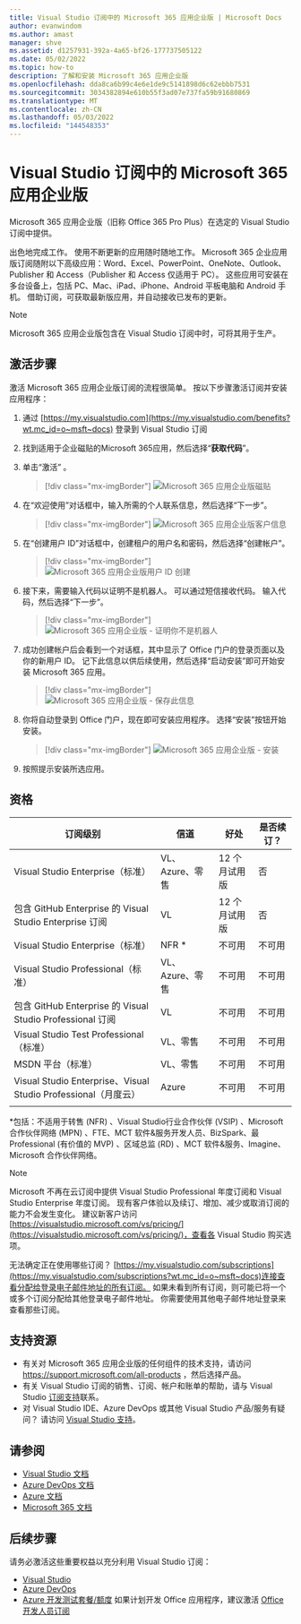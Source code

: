 ```yaml
---
title: Visual Studio 订阅中的 Microsoft 365 应用企业版 | Microsoft Docs
author: evanwindom
ms.author: amast
manager: shve
ms.assetid: d1257931-392a-4a65-bf26-177737505122
ms.date: 05/02/2022
ms.topic: how-to
description: 了解和安装 Microsoft 365 应用企业版
ms.openlocfilehash: dda8ca6b99c4e6e1de9c5141898d6c62ebbb7531
ms.sourcegitcommit: 3034382894e610b55f3ad07e737fa59b91680869
ms.translationtype: MT
ms.contentlocale: zh-CN
ms.lasthandoff: 05/03/2022
ms.locfileid: "144548353"
---
```

# <a name="microsoft-365-apps-for-enterprise-in-visual-studio-subscriptions"></a>Visual Studio 订阅中的 Microsoft 365 应用企业版
Microsoft 365 应用企业版（旧称 Office 365 Pro Plus）在选定的 Visual Studio 订阅中提供。 

出色地完成工作。 使用不断更新的应用随时随地工作。 Microsoft 365 企业应用版订阅随附以下高级应用：Word、Excel、PowerPoint、OneNote、Outlook、Publisher 和 Access（Publisher 和 Access 仅适用于 PC）。 这些应用可安装在多台设备上，包括 PC、Mac、iPad、iPhone、Android 平板电脑和 Android 手机。 借助订阅，可获取最新版应用，并自动接收已发布的更新。

> [!NOTE]
> Microsoft 365 应用企业版包含在 Visual Studio 订阅中时，可将其用于生产。  

## <a name="activation-steps"></a>激活步骤
激活 Microsoft 365 应用企业版订阅的流程很简单。  按以下步骤激活订阅并安装应用程序：

1. 通过 [https://my.visualstudio.com](https://my.visualstudio.com/benefits?wt.mc_id=o~msft~docs) 登录到 Visual Studio 订阅
1. 找到适用于企业磁贴的Microsoft 365应用，然后选择“**获取代码**”。
1. 单击“激活”  。
   > [!div class="mx-imgBorder"]
   > ![Microsoft 365 应用企业版磁贴](_img/microsoft-365-apps-for-enterprise/tile-activate.png "选择“激活”开始使用订阅。")

1. 在“欢迎使用”对话框中，输入所需的个人联系信息，然后选择“下一步”。
   > [!div class="mx-imgBorder"]
   > ![Microsoft 365 应用企业版客户信息](_img/microsoft-365-apps-for-enterprise/get-to-know-you.png "输入联系信息")

1. 在“创建用户 ID”对话框中，创建租户的用户名和密码，然后选择“创建帐户”。
   > [!div class="mx-imgBorder"]
   > ![Microsoft 365 应用企业版用户 ID 创建](_img/microsoft-365-apps-for-enterprise/create-your-user-id.png "创建用户 ID 和密码")

1. 接下来，需要输入代码以证明不是机器人。  可以通过短信接收代码。  输入代码，然后选择“下一步”。 
   > [!div class="mx-imgBorder"]
   > ![Microsoft 365 应用企业版 - 证明你不是机器人](_img/microsoft-365-apps-for-enterprise/prove-youre-not-a-robot.png "请求并输入代码以继续")

1. 成功创建帐户后会看到一个对话框，其中显示了 Office 门户的登录页面以及你的新用户 ID。  记下此信息以供后续使用，然后选择“启动安装”即可开始安装 Microsoft 365 应用。
   > [!div class="mx-imgBorder"]
   > ![Microsoft 365 应用企业版 - 保存此信息](_img/microsoft-365-apps-for-enterprise/save-this-info.png "保存新的用户 ID，以及指向 Office 门户的链接。")

1. 你将自动登录到 Office 门户，现在即可安装应用程序。  选择“安装”按钮开始安装。
   > [!div class="mx-imgBorder"]
   > ![Microsoft 365 应用企业版 - 安装](_img/microsoft-365-apps-for-enterprise/install-your-office-apps.png "选择“安装”按钮以安装应用程序。")
1. 按照提示安装所选应用。  

## <a name="eligibility"></a>资格

| 订阅级别 | 信道 | 好处 | 是否续订？ |
|--------------------|----------|---------|------------|
| Visual Studio Enterprise（标准）   | VL、Azure、零售| 12 个月试用版 |  否 |
| 包含 GitHub Enterprise 的 Visual Studio Enterprise 订阅  | VL | 12 个月试用版 |  否 |
| Visual Studio Enterprise（标准）   | NFR \* | 不可用 |  不可用 |
| Visual Studio Professional（标准） | VL、Azure、零售 | 不可用 |  不可用 |
| 包含 GitHub Enterprise 的 Visual Studio Professional 订阅 | VL | 不可用 | 不可用 |
| Visual Studio Test Professional（标准） | VL、零售 | 不可用 |  不可用 |
| MSDN 平台（标准） | VL、零售 | 不可用 |  不可用 |
| Visual Studio Enterprise、Visual Studio Professional（月度云） | Azure | 不可用 | 不可用 |
|  |

\*包括：不适用于转售 (NFR) 、Visual Studio行业合作伙伴 (VSIP) 、Microsoft 合作伙伴网络 (MPN) 、FTE、MCT 软件&服务开发人员、BizSpark、最 Professional (有价值的 MVP) 、区域总监 (RD) 、MCT 软件&服务、Imagine、Microsoft 合作伙伴网络。

> [!NOTE]
> Microsoft 不再在云订阅中提供 Visual Studio Professional 年度订阅和 Visual Studio Enterprise 年度订阅。 现有客户体验以及续订、增加、减少或取消订阅的能力不会发生变化。 建议新客户访问 [https://visualstudio.microsoft.com/vs/pricing/](https://visualstudio.microsoft.com/vs/pricing/)，查看各 Visual Studio 购买选项。

无法确定正在使用哪些订阅？  [https://my.visualstudio.com/subscriptions](https://my.visualstudio.com/subscriptions?wt.mc_id=o~msft~docs)连接查看分配给登录电子邮件地址的所有订阅。 如果未看到所有订阅，则可能已将一个或多个订阅分配给其他登录电子邮件地址。  你需要使用其他电子邮件地址登录来查看那些订阅。

## <a name="support-resources"></a>支持资源
+ 有关对 Microsoft 365 应用企业版的任何组件的技术支持，请访问 https://support.microsoft.com/all-products ，然后选择产品。
+ 有关 Visual Studio 订阅的销售、订阅、帐户和账单的帮助，请与 Visual Studio [订阅支持](https://aka.ms/vssubscriberhelp)联系。
+ 对 Visual Studio IDE、Azure DevOps 或其他 Visual Studio 产品/服务有疑问？  请访问 [Visual Studio 支持](https://visualstudio.microsoft.com/support/)。

## <a name="see-also"></a>请参阅
+ [Visual Studio 文档](/visualstudio/)
+ [Azure DevOps 文档](/azure/devops/)
+ [Azure 文档](/azure/)
+ [Microsoft 365 文档](/microsoft-365/)

## <a name="next-steps"></a>后续步骤
请务必激活这些重要权益以充分利用 Visual Studio 订阅：
+ [Visual Studio](vs-ide-benefit.md)
+ [Azure DevOps](vs-azure-devops.md)
+ [Azure 开发测试套餐/额度](/azure/devtest/offer/) 如果计划开发 Office 应用程序，建议激活 [Office 开发人员订阅](./vs-m365.md)
